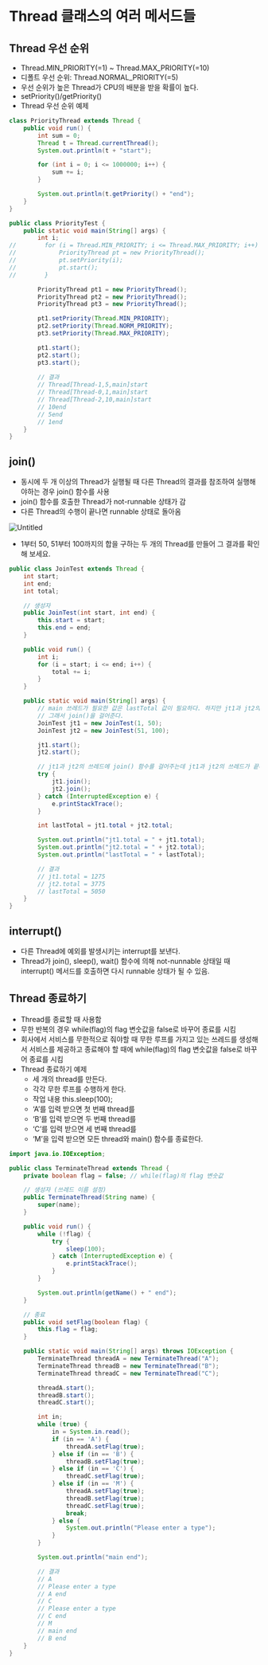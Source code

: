# Thread 클래스의 여러 메서드들

## Thread 우선 순위

- Thread.MIN_PRIORITY(=1) ~ Thread.MAX_PRIORITY(=10)
- 디폴트 우선 순위: Thread.NORMAL_PRIORITY(=5)
- 우선 순위가 높은 Thread가 CPU의 배분을 받을 확률이 높다.
- setPriority()/getPriority()
- Thread 우선 순위 예제

```java
class PriorityThread extends Thread {
    public void run() {
        int sum = 0;
        Thread t = Thread.currentThread();
        System.out.println(t + "start");

        for (int i = 0; i <= 1000000; i++) {
            sum += i;
        }

        System.out.println(t.getPriority() + "end");
    }
}

public class PriorityTest {
    public static void main(String[] args) {
        int i;
//        for (i = Thread.MIN_PRIORITY; i <= Thread.MAX_PRIORITY; i++) {
//            PriorityThread pt = new PriorityThread();
//            pt.setPriority(i);
//            pt.start();
//        }

        PriorityThread pt1 = new PriorityThread();
        PriorityThread pt2 = new PriorityThread();
        PriorityThread pt3 = new PriorityThread();

        pt1.setPriority(Thread.MIN_PRIORITY);
        pt2.setPriority(Thread.NORM_PRIORITY);
        pt3.setPriority(Thread.MAX_PRIORITY);

        pt1.start();
        pt2.start();
        pt3.start();
        
        // 결과
        // Thread[Thread-1,5,main]start
        // Thread[Thread-0,1,main]start
        // Thread[Thread-2,10,main]start
        // 10end
        // 5end
        // 1end
    }
}
```

## join()

- 동시에 두 개 이상의 Thread가 실행될 때 다른 Thread의 결과를 참조하여 실행해야하는 경우 join() 함수를 사용
- join() 함수를 호출한 Thread가 not-runnable 상태가 감
- 다른 Thread의 수행이 끝나면 runnable 상태로 돌아옴

![Untitled](Untitled.png)

- 1부터 50, 51부터 100까지의 합을 구하는 두 개의 Thread를 만들어 그 결과를 확인해 보세요.

```java
public class JoinTest extends Thread {
    int start;
    int end;
    int total;

    // 생성자
    public JoinTest(int start, int end) {
        this.start = start;
        this.end = end;
    }

    public void run() {
        int i;
        for (i = start; i <= end; i++) {
            total += i;
        }
    }

    public static void main(String[] args) {
        // main 쓰레드가 필요한 값은 lastTotal 값이 필요하다. 하지만 jt1과 jt2의 쓰레드 결괏값을 main이 기다려 주지 않는다.
        // 그래서 join()을 걸어준다.
        JoinTest jt1 = new JoinTest(1, 50);
        JoinTest jt2 = new JoinTest(51, 100);

        jt1.start();
        jt2.start();

        // jt1과 jt2의 쓰레드에 join() 함수를 걸어주는데 jt1과 jt2의 쓰레드가 끝나지 않을 수도 있기 때문에 예외 처리를 해야 한다.
        try {
            jt1.join();
            jt2.join();
        } catch (InterruptedException e) {
            e.printStackTrace();
        }

        int lastTotal = jt1.total + jt2.total;

        System.out.println("jt1.total = " + jt1.total);
        System.out.println("jt2.total = " + jt2.total);
        System.out.println("lastTotal = " + lastTotal);

        // 결과
        // jt1.total = 1275
        // jt2.total = 3775
        // lastTotal = 5050
    }
}
```

## interrupt()

- 다른 Thread에 예외를 발생시키는 interrupt를 보낸다.
- Thread가 join(), sleep(), wait() 함수에 의해 not-nunnable 상태일 때 interrupt() 메서드를 호출하면 다시 runnable 상태가 될 수 있음.

## Thread 종료하기

- Thread를 종료할 때 사용함
- 무한 반복의 경우 while(flag)의 flag 변숫값을 false로 바꾸어 종료를 시킴
- 회사에서 서비스를 무한적으로 줘야할 때 무한 루프를 가지고 있는 쓰레드를 생성해서 서비스를 제공하고 종료해야 할 때에 while(flag)의 flag 변숫값을 false로 바꾸어 종료를 시킴
- Thread 종료하기 예제
    - 세 개의 thread를 만든다.
    - 각각 무한 루프를 수행하게 한다.
    - 작업 내용 this.sleep(100);
    - ‘A’를 입력 받으면 첫 번째 thread를
    - ‘B’를 입력 받으면 두 번째 thread를
    - ‘C’를 입력 받으면 세 번째 thread를
    - ‘M’을 입력 받으면 모든 thread와 main() 함수를 종료한다.

```java
import java.io.IOException;

public class TerminateThread extends Thread {
    private boolean flag = false; // while(flag)의 flag 변숫값

    // 생성자 (쓰레드 이름 설정)
    public TerminateThread(String name) {
        super(name);
    }

    public void run() {
        while (!flag) {
            try {
                sleep(100);
            } catch (InterruptedException e) {
                e.printStackTrace();
            }
        }

        System.out.println(getName() + " end");
    }

    // 종료
    public void setFlag(boolean flag) {
        this.flag = flag;
    }

    public static void main(String[] args) throws IOException {
        TerminateThread threadA = new TerminateThread("A");
        TerminateThread threadB = new TerminateThread("B");
        TerminateThread threadC = new TerminateThread("C");

        threadA.start();
        threadB.start();
        threadC.start();

        int in;
        while (true) {
            in = System.in.read();
            if (in == 'A') {
                threadA.setFlag(true);
            } else if (in == 'B') {
                threadB.setFlag(true);
            } else if (in == 'C') {
                threadC.setFlag(true);
            } else if (in == 'M') {
                threadA.setFlag(true);
                threadB.setFlag(true);
                threadC.setFlag(true);
                break;
            } else {
                System.out.println("Please enter a type");
            }
        }

        System.out.println("main end");

        // 결과
        // A
        // Please enter a type
        // A end
        // C
        // Please enter a type
        // C end
        // M
        // main end
        // B end
    }
}
```